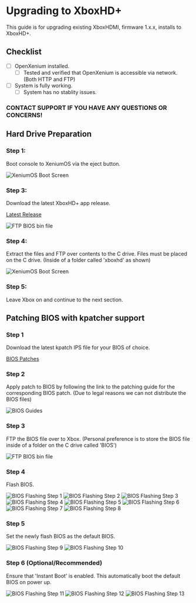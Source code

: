 # Upgrading to XboxHD+
This guide is for upgrading existing XboxHDMI, firmware 1.x.x, installs to XboxHD+.

## Checklist
- [ ] OpenXenium installed.
  - [ ] Tested and verified that OpenXenium is accessible via network. (Both HTTP and FTP)
- [ ] System is fully working.
  - [ ] System has no stablity issues.

### CONTACT SUPPORT IF YOU HAVE ANY QUESTIONS OR CONCERNS!

## Hard Drive Preparation

### Step 1:
Boot console to XeniumOS via the eject button.

![XeniumOS Boot Screen](./images/upgrade/xeniumos.png)

### Step 3:
Download the latest XboxHD+ app release.

[Latest Release](https://github.com/MakeMHz/xbox-hd-plus-app2/releases/latest)

![FTP BIOS bin file](./images/upgrade/latest_release.png)

### Step 4:
Extract the files and FTP over contents to the C drive. Files must be placed on the C drive. (Inside of a folder called 'xboxhd' as shown)

![XeniumOS Boot Screen](./images/upgrade/ftp_app.png)

### Step 5:
Leave Xbox on and continue to the next section.

## Patching BIOS with kpatcher support

### Step 1
Download the latest kpatch IPS file for your BIOS of choice.

[BIOS Patches](https://github.com/MakeMHz/xbox-hd-plus/blob/master/patches/README.md)

### Step 2
Apply patch to BIOS by following the link to the patching guide for the corresponding BIOS patch. (Due to legal reasons we can not distribute the BIOS files)

![BIOS Guides](./images/upgrade/patches_guide.png)

### Step 3
FTP the BIOS file over to Xbox. (Personal preference is to store the BIOS file inside of a folder on the C drive called 'BIOS')

![FTP BIOS bin file](./images/upgrade/ftp_bios.png)

### Step 4
Flash BIOS.

![BIOS Flashing Step 1](./images/upgrade/flash_step1.png)
![BIOS Flashing Step 2](./images/upgrade/flash_step2.png)
![BIOS Flashing Step 3](./images/upgrade/flash_step3.png)
![BIOS Flashing Step 4](./images/upgrade/flash_step4.png)
![BIOS Flashing Step 5](./images/upgrade/flash_step5.png)
![BIOS Flashing Step 6](./images/upgrade/flash_step6.png)
![BIOS Flashing Step 7](./images/upgrade/flash_step7.png)
![BIOS Flashing Step 8](./images/upgrade/flash_step8.png)

### Step 5
Set the newly flash BIOS as the default BIOS.

![BIOS Flashing Step 9](./images/upgrade/flash_step9.png)
![BIOS Flashing Step 10](./images/upgrade/flash_step10.png)

### Step 6 (Optional/Recommended)
Ensure that 'Instant Boot' is enabled. This automatically boot the default BIOS on power up.

![BIOS Flashing Step 11](./images/upgrade/flash_step11.png)
![BIOS Flashing Step 12](./images/upgrade/flash_step12.png)
![BIOS Flashing Step 13](./images/upgrade/flash_step13.png)
